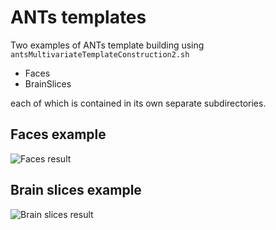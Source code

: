 ANTs templates
=======================

Two examples of ANTs template building using `antsMultivariateTemplateConstruction2.sh`

* Faces
* BrainSlices

each of which is contained in its own separate subdirectories.

Faces example
-----------------------

![Faces result](https://github.com/ntustison/TemplateBuildingExample/blob/master/Figures/FacesResult.png)

Brain slices example
-----------------------

![Brain slices result](https://github.com/ntustison/TemplateBuildingExample/blob/master/Figures/BrainSlicesResult.png)
